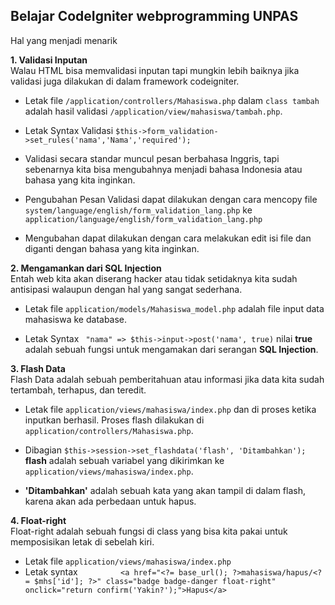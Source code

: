 ## Belajar CodeIgniter webprogramming UNPAS

Hal yang menjadi menarik

**1. Validasi Inputan**
<br> Walau HTML bisa memvalidasi inputan tapi mungkin lebih baiknya jika validasi juga dilakukan di dalam framework codeigniter.
- Letak file
`/application/controllers/Mahasiswa.php` dalam `class tambah` adalah hasil validasi `/application/view/mahasiswa/tambah.php`.

- Letak Syntax Validasi `$this->form_validation->set_rules('nama','Nama','required');`

- Validasi secara standar muncul pesan berbahasa Inggris, tapi sebenarnya kita bisa mengubahnya menjadi bahasa Indonesia atau bahasa yang kita inginkan.
- Pengubahan Pesan Validasi dapat dilakukan dengan cara mencopy file `system/language/english/form_validation_lang.php` ke `application/language/english/form_validation_lang.php`
- Mengubahan dapat dilakukan dengan cara melakukan edit isi file dan diganti dengan bahasa yang kita inginkan.


**2. Mengamankan dari SQL Injection**
<br> Entah web kita akan diserang hacker atau tidak setidaknya kita sudah antisipasi walaupun dengan hal yang sangat sederhana.
- Letak file `application/models/Mahasiswa_model.php` adalah file input data mahasiswa ke database.

- Letak Syntax ` "nama" => $this->input->post('nama', true)` nilai  **true** adalah sebuah fungsi untuk mengamakan dari serangan **SQL Injection**.

**3. Flash Data**
<br>Flash Data adalah sebuah pemberitahuan atau informasi jika data kita sudah tertambah, terhapus, dan teredit.

- Letak file `application/views/mahasiswa/index.php` dan di proses ketika inputkan berhasil. Proses flash dilakukan di `application/controllers/Mahasiswa.php`.

- Dibagian `$this->session->set_flashdata('flash', 'Ditambahkan');` **flash** adalah sebuah variabel yang dikirimkan ke `application/views/mahasiswa/index.php`.
- **'Ditambahkan'** adalah sebuah kata yang akan tampil di dalam flash, karena akan ada perbedaan untuk hapus.

**4. Float-right**
<br>Float-right adalah sebuah fungsi di class yang bisa kita pakai untuk memposisikan letak di sebelah kiri.
- Letak file `application/views/mahasiswa/index.php`
- Letak syntax `          <a href="<?= base_url(); ?>mahasiswa/hapus/<?= $mhs['id']; ?>" class="badge badge-danger float-right" onclick="return confirm('Yakin?');">Hapus</a>
`
